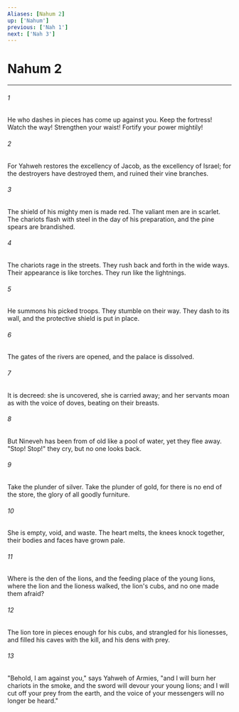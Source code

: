 ```yaml
---
Aliases: [Nahum 2]
up: ['Nahum']
previous: ['Nah 1']
next: ['Nah 3']
---
```

# Nahum 2
***





###### 1 

He who dashes in pieces has come up against you. Keep the fortress! Watch the way! Strengthen your waist! Fortify your power mightily! 



###### 2 

For Yahweh restores the excellency of Jacob, as the excellency of Israel; for the destroyers have destroyed them, and ruined their vine branches. 



###### 3 

The shield of his mighty men is made red. The valiant men are in scarlet. The chariots flash with steel in the day of his preparation, and the pine spears are brandished. 



###### 4 

The chariots rage in the streets. They rush back and forth in the wide ways. Their appearance is like torches. They run like the lightnings. 



###### 5 

He summons his picked troops. They stumble on their way. They dash to its wall, and the protective shield is put in place. 



###### 6 

The gates of the rivers are opened, and the palace is dissolved. 



###### 7 

It is decreed: she is uncovered, she is carried away; and her servants moan as with the voice of doves, beating on their breasts. 



###### 8 

But Nineveh has been from of old like a pool of water, yet they flee away. "Stop! Stop!" they cry, but no one looks back. 



###### 9 

Take the plunder of silver. Take the plunder of gold, for there is no end of the store, the glory of all goodly furniture. 



###### 10 

She is empty, void, and waste. The heart melts, the knees knock together, their bodies and faces have grown pale. 



###### 11 

Where is the den of the lions, and the feeding place of the young lions, where the lion and the lioness walked, the lion's cubs, and no one made them afraid? 



###### 12 

The lion tore in pieces enough for his cubs, and strangled for his lionesses, and filled his caves with the kill, and his dens with prey. 



###### 13 

"Behold, I am against you," says Yahweh of Armies, "and I will burn her chariots in the smoke, and the sword will devour your young lions; and I will cut off your prey from the earth, and the voice of your messengers will no longer be heard."
